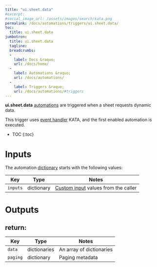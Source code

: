 ```yaml
---
title: "ui.sheet.data"
#excerpt: 
#social_image_url: /assets/images/search/kata.png
permalink: /docs/automations/triggers/ui.sheet.data/
toc:
  title: ui.sheet.data
jumbotron:
  title: ui.sheet.data
  tagline: 
  breadcrumbs:
  -
    label: Docs &raquo;
    url: /docs/home/
  -
    label: Automations &raquo;
    url: /docs/automations/
  -
    label: Triggers &raquo;
    url: /docs/automations/#triggers
---
```


**ui.sheet.data** [automations](/docs/automations/) are triggered when a sheet requests dynamic data.

This trigger uses [event handler](/docs/automations/#event-handlers) KATA, and the first enabled automation is executed.

* TOC
{:toc}

# Inputs

The automation [dictionary](/docs/automations/#dictionaries) starts with the following values:

| Key | Type | Notes
|-|-|-
| `inputs` | dictionary | [Custom input](/docs/automations/#inputs) values from the caller

# Outputs

## return:

| Key | Type | Notes
|-|-|-
| `data` | dictionaries | An array of dictionaries
| `paging` | dictionary | Paging metadata

